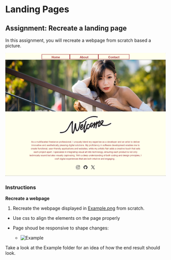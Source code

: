 # Landing Pages

## Assignment: Recreate a landing page

In this assignment, you will recreate a webpage from scratch based a picture.

![Example](./Example/Example.png)


### Instructions

**Recreate a webpage**
1. Recreate the webpage displayed in [Example.png](./Example.png) from scratch.
  - Use css to align the elements on the page properly
  
  - Page shoud be responsive to shape changes:

    - ![Example](./Example/Example.gif)


Take a look at the Example folder for an idea of how the end result should look.